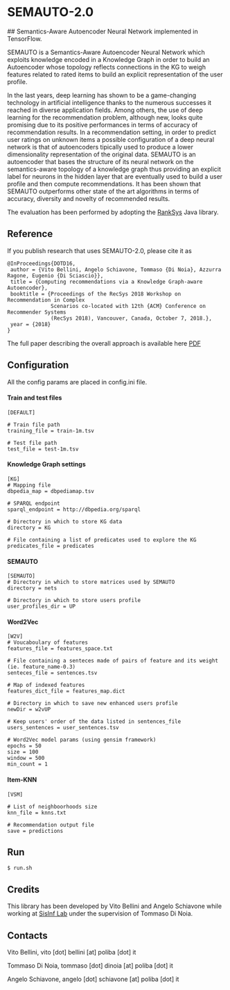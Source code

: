# SEMAUTO-2.0

## Semantics-Aware Autoencoder Neural Network implemented in TensorFlow.

SEMAUTO is a Semantics-Aware Autoencoder Neural Network which exploits knowledge encoded in a Knowledge Graph in order to build an Autoencoder whose topology reflects connections in the KG to weigh features related to rated items to build an explicit representation of the user profile.

In the last years, deep learning has shown to be a game-changing technology in artificial intelligence thanks to the numerous successes it reached in diverse application fields. Among others, the use of deep learning for the recommendation problem, although new, looks quite promising due to its positive performances in terms of accuracy of recommendation results. In a recommendation setting, in order to predict user ratings on unknown items a possible configuration of a deep neural network is that of autoencoders tipically used to produce a lower dimensionality representation of the original
data. SEMAUTO is an autoencoder that bases the structure of its neural network on the semantics-aware topology of a knowledge graph thus providing an explicit label for neurons in the hidden layer that are eventually used to build a user profile and then compute recommendations. It has been shown that SEMAUTO outperforms other state of the art algorithms in terms of accuracy, diversity and novelty of recommended results.

The evaluation has been performed by adopting the [RankSys](https://github.com/RankSys/RankSys) Java library.

## Reference

If you publish research that uses SEMAUTO-2.0, please cite it as
~~~
@InProceedings{DOTD16, 
 author = {Vito Bellini, Angelo Schiavone, Tommaso {Di Noia}, Azzurra Ragone, Eugenio {Di Sciascio}},
 title = {Computing recommendations via a Knowledge Graph-aware Autoencoder},
 booktitle = {Proceedings of the RecSys 2018 Workshop on Recommendation in Complex
              Scenarios co-located with 12th {ACM} Conference on Recommender Systems
              (RecSys 2018), Vancouver, Canada, October 7, 2018.},
 year = {2018}
} 
~~~
The full paper describing the overall approach is available here [PDF](https://arxiv.org/abs/1807.05006)


## Configuration

All the config params are placed in config.ini file.

#### Train and test files
```
[DEFAULT]

# Train file path
training_file = train-1m.tsv

# Test file path
test_file = test-1m.tsv
```

#### Knowledge Graph settings
```
[KG]
# Mapping file
dbpedia_map = dbpediamap.tsv

# SPARQL endpoint
sparql_endpoint = http://dbpedia.org/sparql

# Directory in which to store KG data
directory = KG

# File containing a list of predicates used to explore the KG
predicates_file = predicates
```

#### SEMAUTO
```
[SEMAUTO]
# Directory in which to store matrices used by SEMAUTO
directory = nets

# Directory in which to store users profile
user_profiles_dir = UP
```

#### Word2Vec
```
[W2V]
# Voucaboulary of features
features_file = features_space.txt

# File containing a senteces made of pairs of feature and its weight (ie. feature_name-0.3)
senteces_file = sentences.tsv

# Map of indexed features
features_dict_file = features_map.dict

# Directory in which to save new enhanced users profile
newDir = w2vUP

# Keep users' order of the data listed in sentences_file
users_sentences = user_sentences.tsv

# Word2Vec model params (using gensim framework)
epochs = 50
size = 100
window = 500
min_count = 1
```

#### Item-KNN
```
[VSM]

# List of neighboorhoods size
knn_file = knns.txt

# Recommendation output file
save = predictions
```
## Run

```
$ run.sh
```

## Credits
This library has been developed by Vito Bellini and Angelo Schiavone while working at [SisInf Lab](http://sisinflab.poliba.it) under the supervision of Tommaso Di Noia.  

## Contacts
Vito Bellini, vito [dot] bellini [at] poliba [dot] it 

Tommaso Di Noia, tommaso [dot] dinoia [at] poliba [dot] it  

Angelo Schiavone, angelo [dot] schiavone [at] poliba [dot] it

